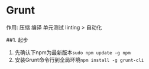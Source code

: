 # Grunt

作用: 压缩 编译 单元测试 linting > 自动化

##1. 起步

1. 先确认下npm为最新版本`sudo npm update -g npm`
2. 安装Grunt命令行到全局环境`npm install -g grunt-cli`



